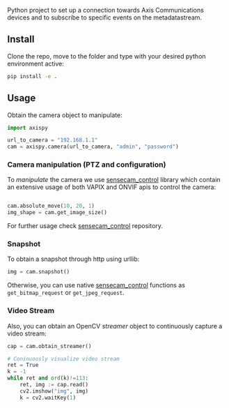 Python project to set up a connection towards Axis Communications devices and to subscribe to specific events on the metadatastream.

## Install
Clone the repo, move to the folder and type with your desired python environment active:
```bash
pip install -e .
```

## Usage
Obtain the camera object to manipulate:
```python
import axispy

url_to_camera = "192.168.1.1"
cam = axispy.camera(url_to_camera, "admin", "password")
```

### Camera manipulation (PTZ and configuration)
To *manipulate* the camera we use [sensecam_control](https://github.com/smartsenselab/sensecam-control) library which contain an extensive usage of both VAPIX and ONVIF apis to control the camera:

```python

cam.absolute_move(10, 20, 1)
img_shape = cam.get_image_size()
```

For further usage check [sensecam_control](https://github.com/smartsenselab/sensecam-control) repository.

### Snapshot

To obtain a snapshot through http using urllib:
```python
img = cam.snapshot()
```

Otherwise, you can use native [sensecam_control](https://github.com/smartsenselab/sensecam-control) functions as `get_bitmap_request` or `get_jpeg_request`.

### Video Stream
Also, you can obtain an OpenCV *streamer* object to continuously capture a video stream:

```python
cap = cam.obtain_streamer()

# Coninuously visualize video stream
ret = True
k = -1
while ret and ord(k)!=113:
    ret, img := cap.read()
    cv2.imshow("img", img)
    k = cv2.waitKey(1)
```

